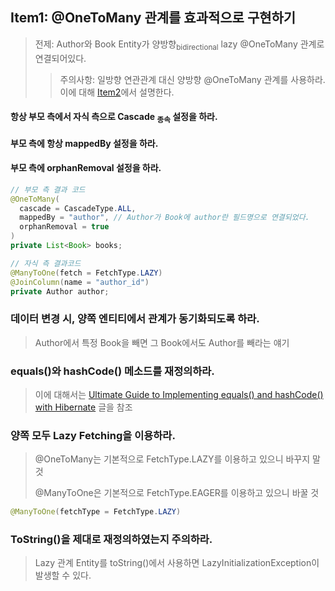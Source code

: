 ## Item1: @OneToMany 관계를 효과적으로 구현하기
> 전제: Author와 Book Entity가 양방향<sub>bidirectional</sub> lazy @OneToMany 관계로 연결되어있다.
> > 주의사항: 일방향 연관관계 대신 양방향 @OneToMany 관계를 사용하라. 이에 대해 [Item2](item2.md)에서 설명한다.

#### 항상 부모 측에서 자식 측으로 Cascade <sub>종속</sub> 설정을 하라.

#### 부모 측에 항상 mappedBy 설정을 하라.

#### 부모 측에 orphanRemoval 설정을 하라.

```java 
// 부모 측 결과 코드
@OneToMany(
  cascade = CascadeType.ALL,
  mappedBy = "author", // Author가 Book에 author란 필드명으로 연결되었다.
  orphanRemoval = true  
)
private List<Book> books;

// 자식 측 결과코드
@ManyToOne(fetch = FetchType.LAZY)
@JoinColumn(name = "author_id")
private Author author;
```

### 데이터 변경 시, 양쪽 엔티티에서 관계가 동기화되도록 하라.
> Author에서 특정 Book을 빼면 그 Book에서도 Author를 빼라는 얘기

### equals()와 hashCode() 메소드를 재정의하라.
> 이에 대해서는 [Ultimate Guide to Implementing equals() and hashCode() with Hibernate](https://thorben-janssen.com/ultimate-guide-to-implementing-equals-and-hashcode-with-hibernate/) 글을 참조

### 양쪽 모두 Lazy Fetching을 이용하라.
> @OneToMany는 기본적으로 FetchType.LAZY를 이용하고 있으니 바꾸지 말 것
>
> @ManyToOne은 기본적으로 FetchType.EAGER를 이용하고 있으니 바꿀 것
```java
@ManyToOne(fetchType = FetchType.LAZY)
```

### ToString()을 제대로 재정의하였는지 주의하라.
> Lazy 관계 Entity를 toString()에서 사용하면 LazyInitializationException이 발생할 수 있다.